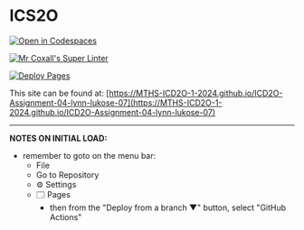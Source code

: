 # ICS2O

[![Open in Codespaces](https://classroom.github.com/assets/launch-codespace-2972f46106e565e64193e422d61a12cf1da4916b45550586e14ef0a7c637dd04.svg)](https://classroom.github.com/open-in-codespaces?assignment_repo_id=19414785)

[![Mr Coxall's Super Linter](https://github.com/MTHS-ICD2O-1-2024/ICD2O-Assignment-04-lynn-lukose-07/workflows/Mr%20Coxall's%20Super%20Linter/badge.svg)](https://github.com/MTHS-ICD2O-1-2024/ICD2O-Assignment-04-lynn-lukose-07/actions)

[![Deploy Pages](https://github.com/MTHS-ICD2O-1-2024/ICD2O-Assignment-04-lynn-lukose-07/workflows/Deploy%20Pages/badge.svg)](https://github.com/MTHS-ICD2O-1-2024/ICD2O-Assignment-04-lynn-lukose-07/actions)

This site can be found at: [https://MTHS-ICD2O-1-2024.github.io/ICD2O-Assignment-04-lynn-lukose-07](https://MTHS-ICD2O-1-2024.github.io/ICD2O-Assignment-04-lynn-lukose-07)

---

**NOTES ON INITIAL LOAD:**
- remember to goto on the menu bar:
  - File
  - Go to Repository
  - ⚙ Settings
  - 🗔 Pages
    - then from the "Deploy from a branch ▼" button, select "GitHub Actions"
